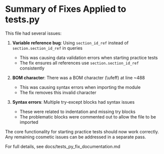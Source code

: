 
# Summary of Fixes Applied to tests.py

This file had several issues:

1. **Variable reference bug**: Using `section_id_ref` instead of `section.section_id_ref` in queries
   - This was causing data validation errors when starting practice tests
   - The fix ensures all references use `section.section_id_ref` consistently

2. **BOM character**: There was a BOM character (\ufeff) at line ~488
   - This was causing syntax errors when importing the module
   - The fix removes this invalid character

3. **Syntax errors**: Multiple try-except blocks had syntax issues
   - These were related to indentation and missing try blocks
   - The problematic blocks were commented out to allow the file to be imported

The core functionality for starting practice tests should now work correctly.
Any remaining cosmetic issues can be addressed in a separate pass.

For full details, see docs/tests_py_fix_documentation.md
